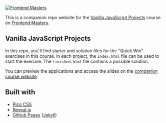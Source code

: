 [![Frontend Masters](https://static.frontendmasters.com/assets/brand/logos/full.png)](https://frontendmasters.com)

This is a companion repo website for the [Vanilla JavaScript Projects](https://frontendmasters.com/courses/javascript-projects/) course on [Frontend Masters](https://frontendmasters.com).

## Vanilla JavaScript Projects

In this repo, you'll find starter and solution files for the "Quick Win" exercises in this course. In each project, the `index.html` file can be used to start the exercise. The `finished.html` file contains a possible solution. 

You can preview the applications and access the slides on the [companion course website](https://anjana.dev/vanilla-js-projects/).


## Built with

- [Pico CSS](https://picocss.com/)
- [Reveal.js](https://revealjs.com/)
- [Github Pages](https://pages.github.com/) ([Jekyll](https://jekyllrb.com/))
